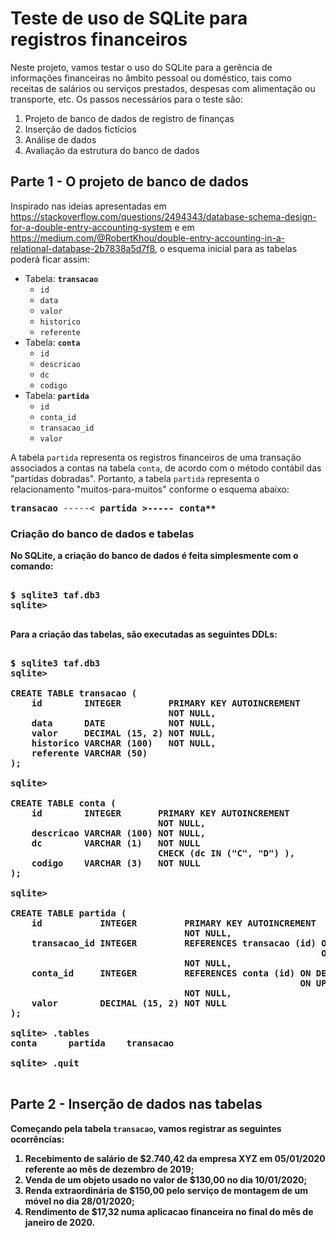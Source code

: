 # Teste de uso de SQLite para registros financeiros

Neste projeto, vamos testar o uso do SQLite para a gerência de informações financeiras no âmbito pessoal ou doméstico, tais como receitas de salários ou serviços prestados, despesas com alimentação ou transporte, etc. Os passos necessários para o teste são:

1. Projeto de banco de dados de registro de finanças
2. Inserção de dados fictícios
3. Análise de dados
4. Avaliação da estrutura do banco de dados

## Parte 1 - O projeto de banco de dados
Inspirado nas ideias apresentadas em https://stackoverflow.com/questions/2494343/database-schema-design-for-a-double-entry-accounting-system e em https://medium.com/@RobertKhou/double-entry-accounting-in-a-relational-database-2b7838a5d7f8, o esquema inicial para as tabelas poderá ficar assim:

* Tabela: **``transacao``**
  - ``id``
  - ``data``
  - ``valor``
  - ``historico``
  - ``referente``
* Tabela: **``conta``**
  - ``id``
  - ``descricao``
  - ``dc``
  - ``codigo``
* Tabela: **``partida``**
  - ``id``
  - ``conta_id``
  - ``transacao_id``
  - ``valor``

A tabela ``partida`` representa os registros financeiros de uma transação associados a contas na tabela ``conta``, de acordo com o método contábil das "partidas dobradas". Portanto, a tabela ``partida`` representa o relacionamento "muitos-para-muitos" conforme o esquema abaixo:
<pre>
<b>transacao</b> -----< <b>partida<b> >----- <b>conta**
</pre>
### Criação do banco de dados e tabelas

No SQLite, a criação do banco de dados é feita simplesmente com o comando:
<pre>
<b>
$ sqlite3 taf.db3
sqlite>
</b>
</pre>
Para a criação das tabelas, são executadas as seguintes DDLs:
<pre>
<b>
$ sqlite3 taf.db3
sqlite>
</b>
CREATE TABLE transacao (
    id        INTEGER         PRIMARY KEY AUTOINCREMENT
                              NOT NULL,
    data      DATE            NOT NULL,
    valor     DECIMAL (15, 2) NOT NULL,
    historico VARCHAR (100)   NOT NULL,
    referente VARCHAR (50) 
);
<b>
sqlite>
</b>
CREATE TABLE conta (
    id        INTEGER       PRIMARY KEY AUTOINCREMENT
                            NOT NULL,
    descricao VARCHAR (100) NOT NULL,
    dc        VARCHAR (1)   NOT NULL
                            CHECK (dc IN ("C", "D") ),
    codigo    VARCHAR (3)   NOT NULL
);
<b>
sqlite>
</b>
CREATE TABLE partida (
    id           INTEGER         PRIMARY KEY AUTOINCREMENT
                                 NOT NULL,
    transacao_id INTEGER         REFERENCES transacao (id) ON DELETE CASCADE
                                                           ON UPDATE CASCADE
                                 NOT NULL,
    conta_id     INTEGER         REFERENCES conta (id) ON DELETE CASCADE
                                                       ON UPDATE CASCADE
                                 NOT NULL,
    valor        DECIMAL (15, 2) NOT NULL
);

<b>sqlite></b> .tables
conta      partida    transacao

<b>sqlite></b> .quit
</b>
</pre>
## Parte 2 - Inserção de dados nas tabelas

Começando pela tabela ``transacao``, vamos registrar as seguintes ocorrências:
1. Recebimento de salário de $2.740,42 da empresa XYZ em 05/01/2020 referente ao mês de dezembro de 2019;
2. Venda de um objeto usado no valor de $130,00 no dia 10/01/2020;
3. Renda extraordinária de $150,00 pelo serviço de montagem de um móvel no dia 28/01/2020;
4. Rendimento de $17,32 numa aplicacao financeira no final do mês de janeiro de 2020.
